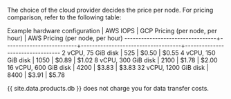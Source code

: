 The choice of the cloud provider decides the price per node. For pricing comparison, refer to the following table:

Example hardware configuration   | AWS IOPS                 | GCP Pricing (per node, per hour)	 | AWS Pricing (per node, per hour) 
---------------------------------+--------------------------+------------------------------------+---------------------------------
2 vCPU, 75 GiB disk              | 525	                    | $0.50                              | $0.55
4 vCPU, 150 GiB disk             | 1050	                    | $0.89                              | $1.02
8 vCPU, 300 GiB disk             | 2100	                    | $1.78                              | $2.00
16 vCPU, 600 GiB disk            | 4200	                    | $3.83                              | $3.83
32 vCPU, 1200 GiB disk           | 8400	                    | $3.91                              | $5.78

{{ site.data.products.db }} does not charge you for data transfer costs.